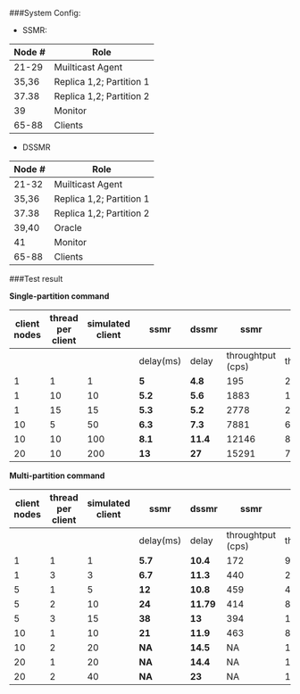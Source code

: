 ###System Config:

* SSMR:

| Node # |           Role           |
|--------|--------------------------|
| 21-29  | Muilticast Agent         |
| 35,36  | Replica 1,2; Partition 1 |
| 37.38  | Replica 1,2; Partition 2 |
| 39     | Monitor                  |
| 65-88  | Clients                  |

* DSSMR

| Node # |           Role           |
|--------|--------------------------|
| 21-32  | Muilticast Agent         |
| 35,36  | Replica 1,2; Partition 1 |
| 37.38  | Replica 1,2; Partition 2 |
| 39,40  | Oracle                   |
| 41     | Monitor                  |
| 65-88  | Clients                  |


###Test result

**Single-partition command**

| client nodes | thread per client | simulated client |    ssmr   |  dssmr   |        ssmr       |    dssmr    |
|--------------|-------------------|------------------|-----------|----------|-------------------|-------------|
|              |                   |                  | delay(ms) | delay    | throughtput (cps) | throughtput |
|            1 |                 1 |                1 | **5**     | **4.8**  | 195               | 208         |
|            1 |                10 |               10 | **5.2**   | **5.6**  | 1883              | 1781        |
|            1 |                15 |               15 | **5.3**   | **5.2**  | 2778              | 2699        |
|           10 |                 5 |               50 | **6.3**   | **7.3**  | 7881              | 6800        |
|           10 |                10 |              100 | **8.1**   | **11.4** | 12146             | 8653        |
|           20 |                10 |              200 | **13**    | **27**   | 15291             | 7224        |


**Multi-partition command**

| client nodes | thread per client | simulated client |    ssmr   |   dssmr   |        ssmr       |    dssmr    |
|--------------|-------------------|------------------|-----------|-----------|-------------------|-------------|
|              |                   |                  | delay(ms) | delay     | throughtput (cps) | throughtput |
|            1 |                 1 |                1 | **5.7**   | **10.4**  | 172               | 95          |
|            1 |                 3 |                3 | **6.7**   | **11.3**  | 440               | 264         |
|            5 |                 1 |                5 | **12**    | **10.8**  | 459               | 461         |
|            5 |                 2 |               10 | **24**    | **11.79** | 414               | 851         |
|            5 |                 3 |               15 | **38**    | **13**    | 394               | 1151        |
|           10 |                 1 |               10 | **21**    | **11.9**  | 463               | 840         |
|           10 |                 2 |               20 | **NA**    | **14.5**  | NA                | 1379        |
|           20 |                 1 |               20 | **NA**    | **14.4**  | NA                | 1392        |
|           20 |                 2 |               40 | **NA**    | **23**    | NA                | 1722        |
